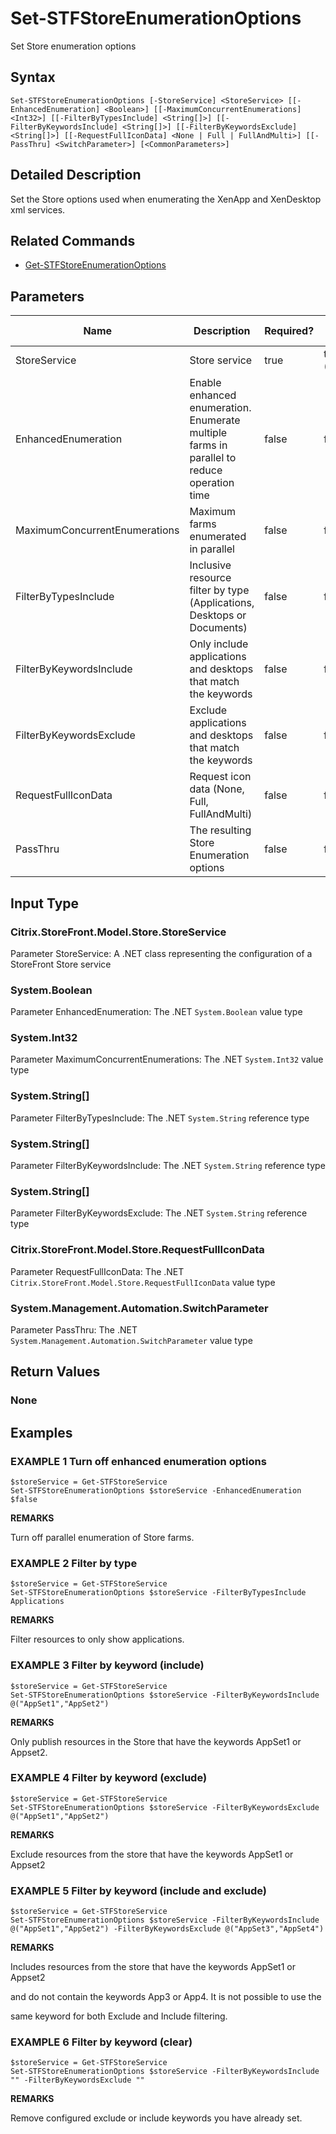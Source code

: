 ﻿# Set-STFStoreEnumerationOptions

Set Store enumeration options

## Syntax

```
Set-STFStoreEnumerationOptions [-StoreService] <StoreService> [[-EnhancedEnumeration] <Boolean>] [[-MaximumConcurrentEnumerations] <Int32>] [[-FilterByTypesInclude] <String[]>] [[-FilterByKeywordsInclude] <String[]>] [[-FilterByKeywordsExclude] <String[]>] [[-RequestFullIconData] <None | Full | FullAndMulti>] [[-PassThru] <SwitchParameter>] [<CommonParameters>]
```

## Detailed Description

Set the Store options used when enumerating the XenApp and XenDesktop xml services.

## Related Commands

* [Get-STFStoreEnumerationOptions](Get-STFStoreEnumerationOptions.md)

## Parameters

| Name   | Description | Required? | Pipeline Input | Default Value |
| --- | --- | --- | --- | --- |
|StoreService|Store service|true|true (ByValue)| |
|EnhancedEnumeration|Enable enhanced enumeration. Enumerate multiple farms in parallel to reduce operation time|false|false| |
|MaximumConcurrentEnumerations|Maximum farms enumerated in parallel|false|false| |
|FilterByTypesInclude|Inclusive resource filter by type (Applications, Desktops or Documents)|false|false| |
|FilterByKeywordsInclude|Only include applications and desktops that match the keywords|false|false| |
|FilterByKeywordsExclude|Exclude applications and desktops that match the keywords|false|false| |
|RequestFullIconData|Request icon data (None, Full, FullAndMulti)|false|false| |
|PassThru|The resulting Store Enumeration options|false|false| |

## Input Type

### Citrix.StoreFront.Model.Store.StoreService

Parameter StoreService: A .NET class representing the configuration of a StoreFront Store service

### System.Boolean

Parameter EnhancedEnumeration: The .NET `System.Boolean` value type

### System.Int32

Parameter MaximumConcurrentEnumerations: The .NET `System.Int32` value type

### System.String[]

Parameter FilterByTypesInclude: The .NET `System.String` reference type

### System.String[]

Parameter FilterByKeywordsInclude: The .NET `System.String` reference type

### System.String[]

Parameter FilterByKeywordsExclude: The .NET `System.String` reference type

### Citrix.StoreFront.Model.Store.RequestFullIconData

Parameter RequestFullIconData: The .NET `Citrix.StoreFront.Model.Store.RequestFullIconData` value type

### System.Management.Automation.SwitchParameter

Parameter PassThru: The .NET `System.Management.Automation.SwitchParameter` value type

## Return Values

### None

## Examples

### EXAMPLE 1 Turn off enhanced enumeration options

```
$storeService = Get-STFStoreService
Set-STFStoreEnumerationOptions $storeService -EnhancedEnumeration $false
```

**REMARKS**

Turn off parallel enumeration of Store farms.

### EXAMPLE 2 Filter by type

```
$storeService = Get-STFStoreService
Set-STFStoreEnumerationOptions $storeService -FilterByTypesInclude Applications
```

**REMARKS**

Filter resources to only show applications.

### EXAMPLE 3 Filter by keyword (include)

```
$storeService = Get-STFStoreService
Set-STFStoreEnumerationOptions $storeService -FilterByKeywordsInclude @("AppSet1","AppSet2")
```

**REMARKS**

Only publish resources in the Store that have the keywords AppSet1 or Appset2.

### EXAMPLE 4 Filter by keyword (exclude)

```
$storeService = Get-STFStoreService
Set-STFStoreEnumerationOptions $storeService -FilterByKeywordsExclude @("AppSet1","AppSet2")
```

**REMARKS**

Exclude resources from the store that have the keywords AppSet1 or Appset2

### EXAMPLE 5 Filter by keyword (include and exclude)

```
$storeService = Get-STFStoreService
Set-STFStoreEnumerationOptions $storeService -FilterByKeywordsInclude @("AppSet1","AppSet2") -FilterByKeywordsExclude @("AppSet3","AppSet4")
```

**REMARKS**

Includes resources from the store that have the keywords AppSet1 or Appset2 

and do not contain the keywords App3 or App4.  It is not possible to use the 

same keyword for both Exclude and Include filtering.

### EXAMPLE 6 Filter by keyword (clear)

```
$storeService = Get-STFStoreService
Set-STFStoreEnumerationOptions $storeService -FilterByKeywordsInclude "" -FilterByKeywordsExclude ""
```

**REMARKS**

Remove configured exclude or include keywords you have already set.

